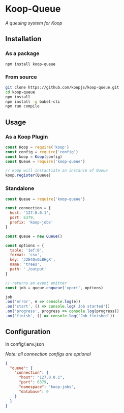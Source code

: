 # Koop-Queue
*A queuing system for Koop*

## Installation
### As a package
`npm install koop-queue`

### From source
```bash
git clone https://github.com/koopjs/koop-queue.git
cd koop-queue
npm install
npm install -g babel-cli
npm run compile
```

## Usage
### As a Koop Plugin
```javascript
const Koop = require('koop')
const config = require('config')
const koop = Koop(config)
const Queue = require('koop-queue')

// koop will instantiate an instance of Queue
koop.register(Queue)
```

### Standalone
```javascript
const Queue = require('koop-queue')

const connection = {
  host: '127.0.0.1',
  port: 6379,
  prefix: 'koop-jobs'
}

const queue = new Queue()

const options = {
  table: '1ef:0',
  format: 'csv',
  key: 'J2E4QvGLBHgX',
  name: 'trees',
  path: './output'
}

// returns an event emitter
const job = queue.enqueue('xport', options)

job
.on('error', e => console.log(e))
.on('start', () => console.log('Job started'))
.on('progress', progress => console.log(progress))
.on('finish', () => console.log('Job finished'))
```

## Configuration
In config/:env.json

*Note: all connection configs are optional*

```json
{
  "queue": {
    "connection": {
      "host": "127.0.0.1",
      "port": 6379,
      "namespace": "koop-jobs",
      "database": 0
    }
  }
}
```
